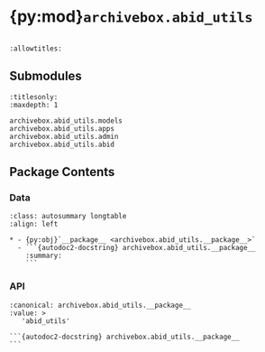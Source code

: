 # {py:mod}`archivebox.abid_utils`

```{py:module} archivebox.abid_utils
```

```{autodoc2-docstring} archivebox.abid_utils
:allowtitles:
```

## Submodules

```{toctree}
:titlesonly:
:maxdepth: 1

archivebox.abid_utils.models
archivebox.abid_utils.apps
archivebox.abid_utils.admin
archivebox.abid_utils.abid
```

## Package Contents

### Data

````{list-table}
:class: autosummary longtable
:align: left

* - {py:obj}`__package__ <archivebox.abid_utils.__package__>`
  - ```{autodoc2-docstring} archivebox.abid_utils.__package__
    :summary:
    ```
````

### API

````{py:data} __package__
:canonical: archivebox.abid_utils.__package__
:value: >
   'abid_utils'

```{autodoc2-docstring} archivebox.abid_utils.__package__
```

````
